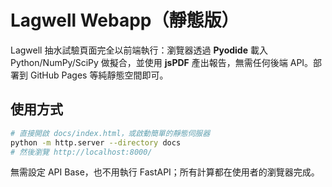 # Lagwell Webapp（靜態版）

Lagwell 抽水試驗頁面完全以前端執行：瀏覽器透過 **Pyodide** 載入 Python/NumPy/SciPy 做擬合，並使用 **jsPDF** 產出報告，無需任何後端 API。部署到 GitHub Pages 等純靜態空間即可。

## 使用方式

```bash
# 直接開啟 docs/index.html，或啟動簡單的靜態伺服器
python -m http.server --directory docs
# 然後瀏覽 http://localhost:8000/
```

無需設定 API Base，也不用執行 FastAPI；所有計算都在使用者的瀏覽器完成。
